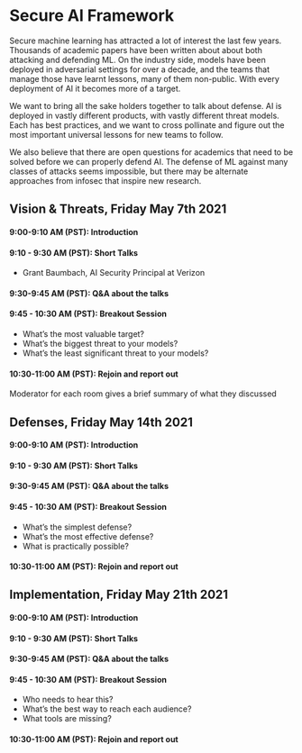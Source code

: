 # Secure AI Framework

Secure machine learning has attracted a lot of interest the last few years. Thousands of academic papers have been written about 
about both attacking and defending ML. On the industry side, models have been deployed in adversarial settings for over a decade, and
the teams that manage those have learnt lessons, many of them non-public. With every deployment of AI it becomes more of a target. 

We want to bring all the sake holders together to talk about defense. AI is deployed in vastly different products, with vastly 
different threat models. Each has best practices, and we want to cross pollinate and figure out the most important universal lessons 
for new teams to follow. 

We also believe that there are open questions for academics that need to be solved before we can properly defend AI. The 
defense of ML against many classes of attacks seems impossible, but there may be alternate approaches from infosec that inspire 
new research.


## Vision & Threats, Friday May 7th 2021
#### 9:00-9:10 AM (PST): Introduction

#### 9:10 - 9:30 AM (PST): Short Talks

- Grant Baumbach, AI Security Principal at Verizon

#### 9:30-9:45 AM (PST): Q&A about the talks

#### 9:45 - 10:30 AM (PST): Breakout Session

- What’s the most valuable target?
- What’s the biggest threat to your models?
- What’s the least significant threat to your models?

#### 10:30-11:00 AM (PST): Rejoin and report out

Moderator for each room gives a brief summary of what they discussed

## Defenses, Friday May 14th 2021

#### 9:00-9:10 AM (PST): Introduction

#### 9:10 - 9:30 AM (PST): Short Talks

#### 9:30-9:45 AM (PST): Q&A about the talks

#### 9:45 - 10:30 AM (PST): Breakout Session

- What’s the simplest defense?
- What’s the most effective defense?
- What is practically possible?

#### 10:30-11:00 AM (PST): Rejoin and report out

## Implementation, Friday May 21th 2021

#### 9:00-9:10 AM (PST): Introduction

#### 9:10 - 9:30 AM (PST): Short Talks

#### 9:30-9:45 AM (PST): Q&A about the talks

#### 9:45 - 10:30 AM (PST): Breakout Session

- Who needs to hear this?
- What’s the best way to reach each audience?
- What tools are missing?

#### 10:30-11:00 AM (PST): Rejoin and report out
